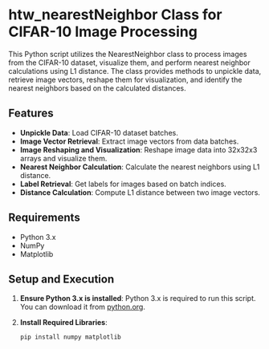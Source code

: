 # htw_nearestNeighbor Class for CIFAR-10 Image Processing

This Python script utilizes the NearestNeighbor class to process images from the CIFAR-10 dataset, visualize them, and perform nearest neighbor calculations using L1 distance. The class provides methods to unpickle data, retrieve image vectors, reshape them for visualization, and identify the nearest neighbors based on the calculated distances.

## Features

- **Unpickle Data**: Load CIFAR-10 dataset batches.
- **Image Vector Retrieval**: Extract image vectors from data batches.
- **Image Reshaping and Visualization**: Reshape image data into 32x32x3 arrays and visualize them.
- **Nearest Neighbor Calculation**: Calculate the nearest neighbors using L1 distance.
- **Label Retrieval**: Get labels for images based on batch indices.
- **Distance Calculation**: Compute L1 distance between two image vectors.

## Requirements

- Python 3.x
- NumPy
- Matplotlib

## Setup and Execution

1. **Ensure Python 3.x is installed**: Python 3.x is required to run this script. You can download it from [python.org](https://www.python.org/downloads/).

2. **Install Required Libraries**:
   ```bash
   pip install numpy matplotlib
